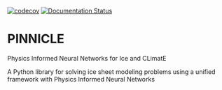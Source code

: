 [![codecov](https://codecov.io/github/enigne/PINNICLE/graph/badge.svg?token=S7REK0IKJH)](https://codecov.io/github/enigne/PINNICLE)
[![Documentation Status](https://readthedocs.org/projects/pinnicle/badge/?version=latest)](https://pinnicle.readthedocs.io/en/latest/?badge=latest)

# PINNICLE
Physics Informed Neural Networks for Ice and CLimatE

A Python library for solving ice sheet modeling problems using a unified framework with Physics Informed Neural Networks
